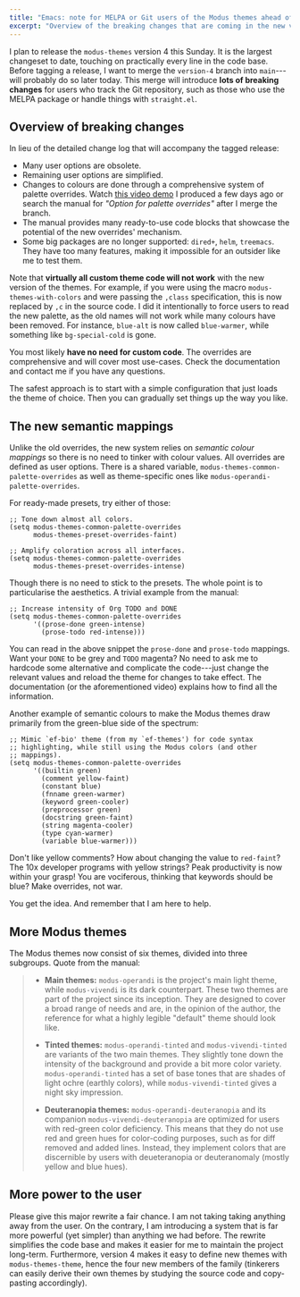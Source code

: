 ```yaml
---
title: "Emacs: note for MELPA or Git users of the Modus themes ahead of version 4"
excerpt: "Overview of the breaking changes that are coming in the new version of the 'modus-themes' for Emacs."
---
```


I plan to release the `modus-themes` version 4 this Sunday.  It is the
largest changeset to date, touching on practically every line in the
code base.  Before tagging a release, I want to merge the `version-4`
branch into `main`---will probably do so later today.  This merge will
introduce **lots of breaking changes** for users who track the Git
repository, such as those who use the MELPA package or handle things
with `straight.el`.

## Overview of breaking changes

In lieu of the detailed change log that will accompany the tagged
release:

- Many user options are obsolete.
- Remaining user options are simplified.
- Changes to colours are done through a comprehensive system of
  palette overrides.  Watch [this video demo](https://protesilaos.com/codelog/2022-12-17-modus-themes-v4-demo/)
  I produced a few days ago or search the manual for _"Option for
  palette overrides"_ after I merge the branch.
- The manual provides many ready-to-use code blocks that showcase the
  potential of the new overrides' mechanism.
- Some big packages are no longer supported: `dired+`, `helm`,
  `treemacs`.  They have too many features, making it impossible for
  an outsider like me to test them.

Note that **virtually all custom theme code will not work** with the
new version of the themes.  For example, if you were using the macro
`modus-themes-with-colors` and were passing the `,class`
specification, this is now replaced by `,c` in the source code.  I did
it intentionally to force users to read the new palette, as the old
names will not work while many colours have been removed.  For
instance, `blue-alt` is now called `blue-warmer`, while something like
`bg-special-cold` is gone.

You most likely **have no need for custom code**.  The overrides are
comprehensive and will cover most use-cases.  Check the documentation
and contact me if you have any questions.

The safest approach is to start with a simple configuration that just
loads the theme of choice.  Then you can gradually set things up the
way you like.

## The new semantic mappings

Unlike the old overrides, the new system relies on _semantic colour
mappings_ so there is no need to tinker with colour values.  All
overrides are defined as user options.  There is a shared variable,
`modus-themes-common-palette-overrides` as well as theme-specific ones
like `modus-operandi-palette-overrides`.

For ready-made presets, try either of those:

```elisp
;; Tone down almost all colors.
(setq modus-themes-common-palette-overrides
      modus-themes-preset-overrides-faint)

;; Amplify coloration across all interfaces.
(setq modus-themes-common-palette-overrides
      modus-themes-preset-overrides-intense)
```

Though there is no need to stick to the presets.  The whole point is
to particularise the aesthetics.  A trivial example from the manual:

```elisp
;; Increase intensity of Org TODO and DONE
(setq modus-themes-common-palette-overrides
      '((prose-done green-intense)
        (prose-todo red-intense)))
```

You can read in the above snippet the `prose-done` and `prose-todo`
mappings.  Want your `DONE` to be grey and `TODO` magenta?  No need to
ask me to hardcode some alternative and complicate the code---just
change the relevant values and reload the theme for changes to take
effect.  The documentation (or the aforementioned video) explains how
to find all the information.

Another example of semantic colours to make the Modus themes draw
primarily from the green-blue side of the spectrum:

```elisp
;; Mimic `ef-bio' theme (from my `ef-themes') for code syntax
;; highlighting, while still using the Modus colors (and other
;; mappings).
(setq modus-themes-common-palette-overrides
      '((builtin green)
        (comment yellow-faint)
        (constant blue)
        (fnname green-warmer)
        (keyword green-cooler)
        (preprocessor green)
        (docstring green-faint)
        (string magenta-cooler)
        (type cyan-warmer)
        (variable blue-warmer)))
```

Don't like yellow comments?  How about changing the value to
`red-faint`?  The 10x developer programs with yellow strings?  Peak
productivity is now within your grasp!  You are vociferous, thinking
that keywords should be blue?  Make overrides, not war.

You get the idea.  And remember that I am here to help.

## More Modus themes

The Modus themes now consist of six themes, divided into three
subgroups.  Quote from the manual:

> - **Main themes:** `modus-operandi` is the project's main light theme,
>   while `modus-vivendi` is its dark counterpart.  These two themes are
>   part of the project since its inception.  They are designed to cover
>   a broad range of needs and are, in the opinion of the author, the
>   reference for what a highly legible "default" theme should look
>   like.
> 
> - **Tinted themes:** `modus-operandi-tinted` and `modus-vivendi-tinted`
>   are variants of the two main themes.  They slightly tone down the
>   intensity of the background and provide a bit more color variety.
>   `modus-operandi-tinted` has a set of base tones that are shades of
>   light ochre (earthly colors), while `modus-vivendi-tinted` gives a
>   night sky impression.
> 
> - **Deuteranopia themes:** `modus-operandi-deuteranopia` and its
>   companion `modus-vivendi-deuteranopia` are optimized for users with
>   red-green color deficiency.  This means that they do not use red and
>   green hues for color-coding purposes, such as for diff removed and
>   added lines.  Instead, they implement colors that are discernible by
>   users with deueteranopia or deuteranomaly (mostly yellow and blue
>   hues).

## More power to the user

Please give this major rewrite a fair chance.  I am not taking taking
anything away from the user.  On the contrary, I am introducing a
system that is far more powerful (yet simpler) than anything we had
before.  The rewrite simplifies the code base and makes it easier for
me to maintain the project long-term.  Furthermore, version 4 makes it
easy to define new themes with `modus-themes-theme`, hence the four
new members of the family (tinkerers can easily derive their own
themes by studying the source code and copy-pasting accordingly).
